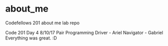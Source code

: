 # about_me
Codefellows 201 about me lab repo

Code 201 Day 4 8/10/17 Pair Programming
Driver - Ariel
Navigator - Gabriel
Everything was great. :D
